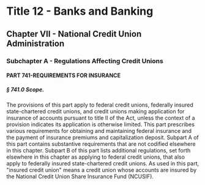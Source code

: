 
# Title 12 - Banks and Banking
## Chapter VII - National Credit Union Administration
### Subchapter A - Regulations Affecting Credit Unions
#### PART 741-REQUIREMENTS FOR INSURANCE
##### § 741.0 Scope.

The provisions of this part apply to federal credit unions, federally insured state-chartered credit unions, and credit unions making application for insurance of accounts pursuant to title II of the Act, unless the context of a provision indicates its application is otherwise limited. This part prescribes various requirements for obtaining and maintaining federal insurance and the payment of insurance premiums and capitalization deposit. Subpart A of this part contains substantive requirements that are not codified elsewhere in this chapter. Subpart B of this part lists additional regulations, set forth elsewhere in this chapter as applying to federal credit unions, that also apply to federally insured state-chartered credit unions. As used in this part, "insured credit union" means a credit union whose accounts are insured by the National Credit Union Share Insurance Fund (NCUSIF).
